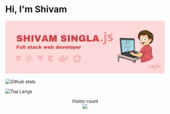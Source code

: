 # Hi, I'm Shivam

![](https://github.com/singla-shivam/singla-shivam/blob/master/banner.png)

![Github stats](https://github-readme-stats.vercel.app/api?username=singla-shivam&show_icons=true&count_private=true)

![Top Langs](https://github-readme-stats.vercel.app/api/top-langs/?username=singla-shivam)

<p align="center"> 
  Visitor count<br>
  <img src="https://profile-count.glitch.me/singla-shivam/count" />
</p>

<!--
**singla-shivam/singla-shivam** is a ✨ _special_ ✨ repository because its `README.md` (this file) appears on your GitHub profile.

Here are some ideas to get you started:

- 🔭 I’m currently working on ...
- 🌱 I’m currently learning ...
- 👯 I’m looking to collaborate on ...
- 🤔 I’m looking for help with ...
- 💬 Ask me about ...
- 📫 How to reach me: ...
- 😄 Pronouns: ...
- ⚡ Fun fact: ...
-->
